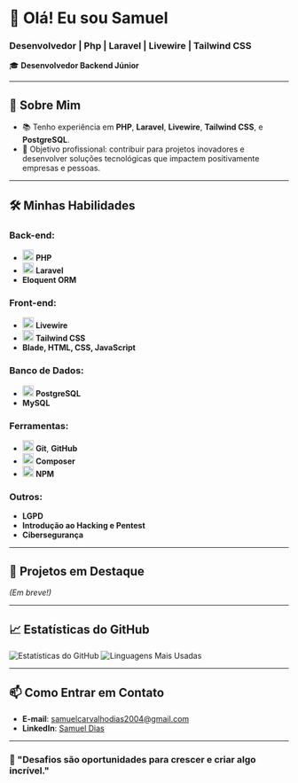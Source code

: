# 👋 Olá! Eu sou Samuel

### Desenvolvedor | Php | Laravel | Livewire | Tailwind CSS

🎓 **Desenvolvedor Backend Júnior**  

---

## 🚀 Sobre Mim
- 📚 Tenho experiência em **PHP**, **Laravel**, **Livewire**, **Tailwind CSS**, e **PostgreSQL**.
- 🎯 Objetivo profissional: contribuir para projetos inovadores e desenvolver soluções tecnológicas que impactem positivamente empresas e pessoas.

---

## 🛠️ Minhas Habilidades

### Back-end:
- <img src="https://img.shields.io/badge/PHP-777BB4?logo=php&logoColor=white" height="20"/> **PHP**
- <img src="https://img.shields.io/badge/Laravel-FF2D20?logo=laravel&logoColor=white" height="20"/> **Laravel**
- **Eloquent ORM**

### Front-end:
- <img src="https://img.shields.io/badge/Livewire-4C51BF?logo=livewire&logoColor=white" height="20"/> **Livewire**
- <img src="https://img.shields.io/badge/Tailwind_CSS-38B2AC?logo=tailwind-css&logoColor=white" height="20"/> **Tailwind CSS**
- **Blade, HTML, CSS, JavaScript**

### Banco de Dados:
- <img src="https://img.shields.io/badge/PostgreSQL-336791?logo=postgresql&logoColor=white" height="20"/> **PostgreSQL**
- **MySQL**

### Ferramentas:
- <img src="https://img.shields.io/badge/Git-F05032?logo=git&logoColor=white" height="20"/> **Git**, **GitHub**
- <img src="https://img.shields.io/badge/Composer-885630?logo=composer&logoColor=white" height="20"/> **Composer**
- <img src="https://img.shields.io/badge/NPM-CC3534?logo=npm&logoColor=white" height="20"/> **NPM**

### Outros:
- **LGPD**
- **Introdução ao Hacking e Pentest**
- **Cibersegurança**

---

## 🌟 Projetos em Destaque
*(Em breve!)*

---

## 📈 Estatísticas do GitHub
![Estatísticas do GitHub](https://github-readme-stats.vercel.app/api?username=SamuelCDiias&show_icons=true&theme=radical&count_private=true)
![Linguagens Mais Usadas](https://github-readme-stats.vercel.app/api/top-langs/?username=SamuelCDiias&layout=compact&theme=radical)

---

## 📫 Como Entrar em Contato
- **E-mail**: [samuelcarvalhodias2004@gmail.com](mailto:samuelcarvalhodias2004@gmail.com)
- **LinkedIn**: [Samuel Dias](https://www.linkedin.com/in/samuel-diass/)

---

### 🌟 "Desafios são oportunidades para crescer e criar algo incrível."
